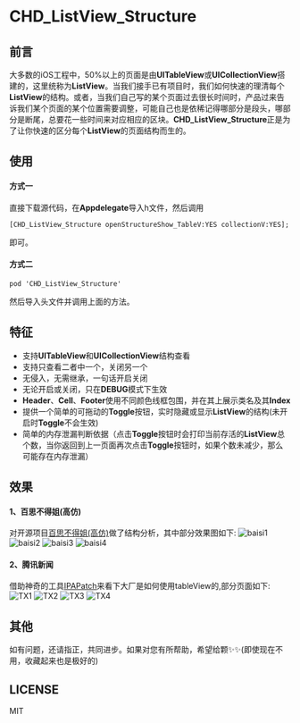 
# CHD_ListView_Structure
## 前言
大多数的iOS工程中，50%以上的页面是由**UITableView**或**UICollectionView**搭建的，这里统称为**ListView**。当我们接手已有项目时，我们如何快速的理清每个**ListView**的结构。或者，当我们自己写的某个页面过去很长时间时，产品过来告诉我们某个页面的某个位置需要调整，可能自己也是依稀记得哪部分是段头，哪部分是断尾，总要花一些时间来对应相应的区块。**CHD_ListView_Structure**正是为了让你快速的区分每个**ListView**的页面结构而生的。
## 使用
#### 方式一
直接下载源代码，在**Appdelegate**导入h文件，然后调用
``` 
[CHD_ListView_Structure openStructureShow_TableV:YES collectionV:YES]; 
```
即可。
#### 方式二
```
pod 'CHD_ListView_Structure'
```
然后导入头文件并调用上面的方法。
## 特征
* 支持**UITableView**和**UICollectionView**结构查看
* 支持只查看二者中一个，关闭另一个
* 无侵入，无需继承，一句话开启关闭
* 无论开启或关闭，只在**DEBUG**模式下生效
* **Header**、**Cell**、**Footer**使用不同颜色线框包围，并在其上展示类名及其**Index**
* 提供一个简单的可拖动的**Toggle**按钮，实时隐藏或显示**ListView**的结构(未开启时**Toggle**不会生效)
* 简单的内存泄漏判断依据（点击**Toggle**按钮时会打印当前存活的**ListView**总个数，当你返回到上一页面再次点击**Toggle**按钮时，如果个数未减少，那么可能存在内存泄漏）
## 效果
#### 1、百思不得姐(高仿)
对开源项目[百思不得姐(高仿)](https://github.com/targetcloud/baisibudejie)做了结构分析，其中部分效果图如下:
![baisi1](https://ws2.sinaimg.cn/large/006tKfTcly1fj8hygcal1j30fo0t2q70.jpg)
![baisi2](https://ws4.sinaimg.cn/large/006tKfTcly1fj8i4ha57fj30fo0t2jw1.jpg)
![baisi3](https://ws3.sinaimg.cn/large/006tKfTcly1fj8i6p841cj30fo0t2tc9.jpg)
![baisi4](https://ws4.sinaimg.cn/large/006tKfTcly1fj8i947v8tj30fo0t2djt.jpg)

#### 2、腾讯新闻
借助神奇的工具[IPAPatch](https://github.com/Naituw/IPAPatch)来看下大厂是如何使用tableView的,部分页面如下:
![TX1](https://ws2.sinaimg.cn/large/006tNc79ly1fjhp7cc4qxj30ci0m8n7y.jpg)
![TX2](https://ws2.sinaimg.cn/large/006tNc79ly1fjhphecdcij30ci0m8qcm.jpg)
![TX3](https://ws4.sinaimg.cn/large/006tKfTcly1fj9n2ogosej30ku112teq.jpg)
![TX4](https://ws4.sinaimg.cn/large/006tKfTcly1fj9nnz1d97j30ku112tc9.jpg)

## 其他
如有问题，还请指正，共同进步。如果对您有所帮助，希望给颗✨✨(即使现在不用，收藏起来也是极好的)
## LICENSE
MIT

